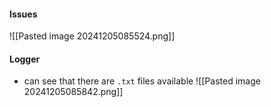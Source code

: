#### Issues
![[Pasted image 20241205085524.png]]
#### Logger
- can see that there are `.txt` files available
![[Pasted image 20241205085842.png]]